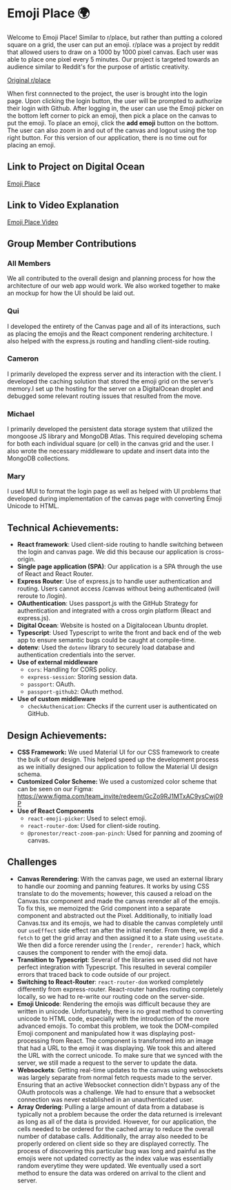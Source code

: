 # Emoji Place 🌍
Welcome to Emoji Place! Similar to r/place, but rather than putting a colored square on a grid, the user can put an emoji. r/place was a project by reddit that allowed users to draw on a 1000 by 1000 pixel canvas. Each user was able to place one pixel every 5 minutes. Our project is targeted towards an audience similar to Reddit's for the purpose of artistic creativity.


[Original r/place](https://www.reddit.com/r/place/cx=1256&cy=1781&px=214&ts=1649112460185)

When first connnected to the project, the user is brought into the login page. Upon clicking the login button, the user will be prompted to authorize their login with Github. After logging in, the user can use the Emoji picker on the bottom left corner to pick an emoji, then pick a place on the canvas to put the emoji. To place an emoji, click the **add emoji** button on the bottom. The user can also zoom in and out of the canvas and logout using the top right button. For this version of our application, there is no time out for placing an emoji.


## Link to Project on Digital Ocean
[Emoji Place](http://157.230.2.81:3000/login)

## Link to Video Explanation
[Emoji Place Video](https://drive.google.com/file/d/1UvAO8q8GtukD80_0buDFhUUwEAlXt-fz/view?usp=sharing)


## Group Member Contributions

### All Members
We all contributed to the overall design and planning process for how the architecture of our web app would work. We also worked together to make an mockup for how the UI should be laid out.

### Qui
I developed the entirety of the Canvas page and all of its interactions, such as placing the emojis and the React component rendering architecture. I also helped with the express.js routing and handling client-side routing.

### Cameron
I primarily developed the express server and its interaction with the client. I developed the caching solution that stored the emoji grid on the server’s memory.I set up the hosting for the server on a DigitalOcean droplet and debugged some relevant routing issues that resulted from the move.

### Michael
I primarily developed the persistent data storage system that utilized the mongoose JS library and MongoDB Atlas. This required developing schema for both each individual square (or cell) in the canvas grid and the user. I also wrote the necessary middleware to update and insert data into the MongoDB collections.

### Mary
I used MUI to format the login page as well as helped with UI problems that developed during implementation of the canvas page with converting Emoji Unicode to HTML. 


## Technical Achievements:
- **React framework**: Used client-side routing to handle switching between the login and canvas page. We did this because our application is cross-origin.
- **Single page application (SPA)**: Our application is a SPA through the use of React and React Router.
- **Express Router**: Use of express.js to handle user authentication and routing. Users cannot access /canvas without being authenticated (will reroute to /login).
- **OAuthentication**: Uses passport.js with the GitHub Strategy for authentication and integrated with a cross orgin platform (React and express.js).
- **Digital Ocean**: Website is hosted on a Digitalocean Ubuntu droplet.
- **Typescript**: Used Typescript to write the front and back end of the web app to ensure semantic bugs could be caught at compile-time.
- **dotenv**: Used the `dotenv` library to securely load database and authentication credentials into the server.
- **Use of external middleware**
    - ```cors```: Handling for CORS policy.
    - ```express-session```: Storing session data.
    - ```passport```: OAuth.
    - ```passport-github2```: OAuth method.
- **Use of custom middleware**
    - ```checkAuthenication```: Checks if the current user is authenticated on GitHub.


## Design Achievements:
- **CSS Framework:** We used Material UI for our CSS framework to create the bulk of our design. This helped speed up the development process as we initially designed our application to follow the Material UI design schema.
- **Customized Color Scheme:** We used a customized color scheme that can be seen on our Figma: https://www.figma.com/team_invite/redeem/GcZo9RJ1MTxAC9ysCwj09P
- **Use of React Components**
    - ```react-emoji-picker```: Used to select emoji.
    - ```react-router-dom```: Used for client-side routing.
    - ```@pronestor/react-zoom-pan-pinch```: Used for panning and zooming of canvas.

## Challenges
- **Canvas Rerendering**: With the canvas page, we used an external library to handle our zooming and panning features. It works by using CSS translate to do the movements; however, this caused a reload on the Canvas.tsx component and made the canvas rerender all of the emojis. To fix this, we memoized the Grid component into a separate component and abstracted out the Pixel. Additionally, to initially load Canvas.tsx and its emojis, we had to disable the canvas completely until our ```useEffect``` side effect ran after the initial render. From there, we did a ```fetch``` to get the grid array and then assigned it to a state using ```useState```. We then did a force rerender using the ```[render, rerender]``` hack, which causes the component to render with the emoji data.
- **Transition to Typescript**: Several of the libraries we used did not have perfect integration with Typescript. This resulted in several compiler errors that traced back to code outside of our project.
- **Switching to React-Router**: ```react-router-dom``` worked completely differently from express-router. React-router handles routing completely locally, so we had to re-write our routing code on the server-side.
- **Emoji Unicode**: Rendering the emojis was difficult because they are written in unicode. Unfortunately, there is no great method to converting unicode to HTML code, especially with the introduction of the more advanced emojis. To combat this problem, we took the DOM-compiled Emoji component and manipulated how it was displaying post-processing from React. The component is transformed into an image that had a URL to the emoji it was displaying. We took this and altered the URL with the correct unicode. To make sure that we synced with the server, we still made a request to the server to update the data.
- **Websockets**: Getting real-time updates to the canvas using websockets was largely separate from normal fetch requests made to the server. Ensuring that an active Websocket connection didn't bypass any of the OAuth protocols was a challenge. We had to ensure that a websocket connection was never established in an unauthenticated user.
- **Array Ordering**: Pulling a large amount of data from a database is typically not a problem because the order the data returned is irrelevant as long as all of the data is provided. However, for our application, the cells needed to be ordered for the cached array to reduce the overall number of database calls. Additionally, the array also needed to be properly ordered on client side so they are displayed correctly. The process of discovering this particular bug was long and painful as the emojis were not updated correctly as the index value was essentially random everytime they were updated. We eventually used a sort method to ensure the data was ordered on arrival to the client and server. 
